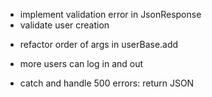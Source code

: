 
 - implement validation error in JsonResponse
 - validate user creation

 + refactor order of args in userBase.add

 + more users can log in and out


 - catch and handle 500 errors: return JSON


